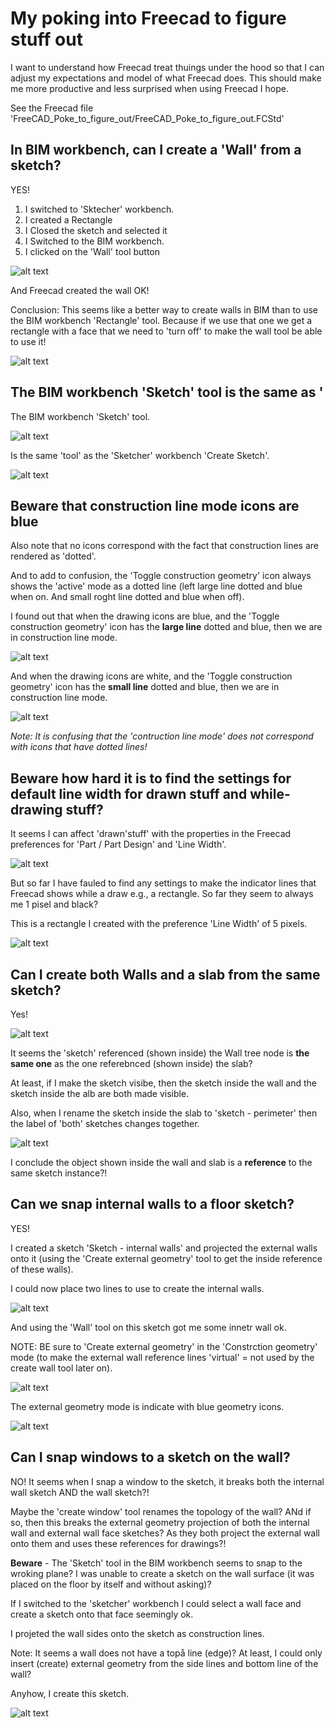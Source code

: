 # My poking into Freecad to figure stuff out

I want to understand how Freecad treat thuings under the hood so that I can adjust my expectations and model of what Freecad does. This should make me more productive and less surprised when using Freecad I hope.

See the Freecad file 'FreeCAD_Poke_to_figure_out/FreeCAD_Poke_to_figure_out.FCStd'

## In BIM workbench, can I create a 'Wall' from a sketch?

YES!

1. I switched to 'Sktecher' workbench.
2. I created a Rectangle
3. I Closed the sketch and selected it
4. I Switched to the BIM workbench.
5. I clicked on the 'Wall' tool button

![alt text](image.png)

And Freecad created the wall OK!

Conclusion: This seems like a better way to create walls in BIM than to use the BIM workbench 'Rectangle' tool. Because if we use that one we get a rectangle with a face that we need to 'turn off' to make the wall tool be able to use it!

![alt text](image-1.png)

## The BIM workbench 'Sketch' tool is the same as '

The BIM workbench 'Sketch' tool.

![alt text](image-2.png)

Is the same 'tool' as the 'Sketcher' workbench 'Create Sketch'.

![alt text](image-3.png)

## Beware that construction line mode icons are blue

Also note that no icons correspond with the fact that construction lines are rendered as 'dotted'.

And to add to confusion, the 'Toggle construction geometry' icon always shows the 'active' mode as a dotted line (left large line dotted and blue when on. And small roght line dotted and blue when off).

I found out that when the drawing icons are blue, and the 'Toggle construction geometry' icon has the **large line** dotted and blue, then we are in construction line mode.

![alt text](image-61.png)

And when the drawing icons are white, and the 'Toggle construction geometry' icon has the **small line** dotted and blue, then we are in construction line mode.

![alt text](image-62.png)

*Note: It is confusing that the 'contruction line mode' does not correspond with icons that have dotted lines!*

## Beware how hard it is to find the settings for default line width for drawn stuff and while-drawing stuff?

It seems I can affect 'drawn'stuff' with the properties in the Freecad preferences for 'Part / Part Design' and 'Line Width'.

![alt text](image-63.png)

But so far I have fauled to find any settings to make the indicator lines that Freecad shows while a draw e.g., a rectangle. So far they seem to always me 1 pisel and black?

This is a rectangle I created with the preference 'Line Width' of 5 pixels.

![alt text](image-64.png)

## Can I create both Walls and a slab from the same sketch?

Yes!

![alt text](image-4.png)

It seems the 'sketch' referenced (shown inside) the Wall tree node is **the same one** as the one referebnced (shown inside) the slab?

At least, if I make the sketch visibe, then the sketch inside the wall and the sketch inside the alb are both made visible.

Also, when I rename the sketch inside the slab to 'sketch - perimeter' then the label of 'both' sketches changes together.

![alt text](image-5.png)

I conclude the object shown inside the wall and slab is a **reference** to the same sketch instance?!

## Can we snap internal walls to a floor sketch?

YES!

I created a sketch 'Sketch - internal walls' and projected the external walls onto it (using the 'Create external geometry' tool to get the inside reference of these walls).

I could now place two lines to use to create the internal walls. 

![alt text](image-6.png)

And using the 'Wall' tool on this sketch got me some innetr wall ok.

NOTE: BE sure to 'Create external geometry' in the 'Constrction geometry' mode (to make the external wall reference lines 'virtual' = not used by the create wall tool later on).

![alt text](image-7.png)

The external geometry mode is indicate with blue geometry icons.

![alt text](image-8.png)

## Can I snap windows to a sketch on the wall?

NO! It seems when I snap a window to the sketch, it breaks both the internal wall sketch AND the wall sketch?!

Maybe the 'create window' tool renames the topology of the wall? ANd if so, then this breaks the external geometry projection of both the internal wall and external wall face sketches? As they both project the external wall onto them and uses these references for drawings?!

**Beware** - The 'Sketch' tool in the BIM workbench seems to snap to the wroking plane? I was unable to create a sketch on the wall surface (it was placed on the floor by itself and without asking)?

If I switched to the 'sketcher' workbench I could select a wall face and create a sketch onto that face seemingly ok.

I projeted the wall sides onto the sketch as construction lines.

Note: It seems a wall does not have a topå line (edge)? At least, I could only insert (create) external geometry from the side lines and bottom line of the wall?

Anyhow, I create this sketch.

![alt text](image-9.png)







